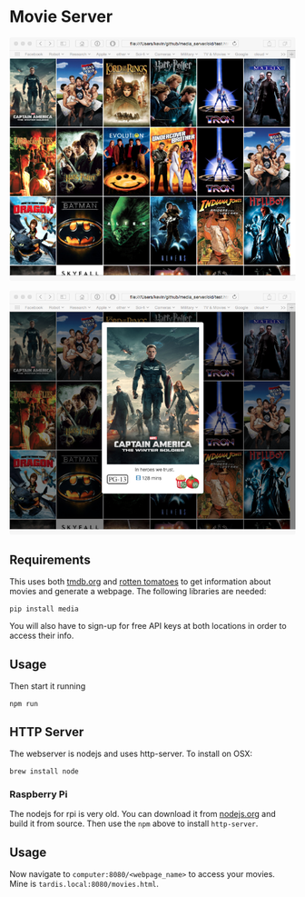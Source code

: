 # Movie Server

![webpage](./images/webpage.png)

![modal](./images/modal.png)

## Requirements

This uses both [tmdb.org](http:tmdb.org) and [rotten tomatoes](http://rottentomatoes.com)
to get information about movies and generate a webpage. The following libraries are needed:

	pip install media

You will also have to sign-up for free API keys at both locations in order to access their info.

## Usage

Then start it running

	npm run

## HTTP Server

The webserver is nodejs and uses http-server. To install on OSX:

	brew install node

### Raspberry Pi

The nodejs for rpi is very old. You can download it from [nodejs.org](http://nodejs.org) 
and build it from source. Then use the `npm` above to install `http-server`. 

## Usage

Now navigate to `computer:8080/<webpage_name>` to access your movies. Mine is `tardis.local:8080/movies.html`.